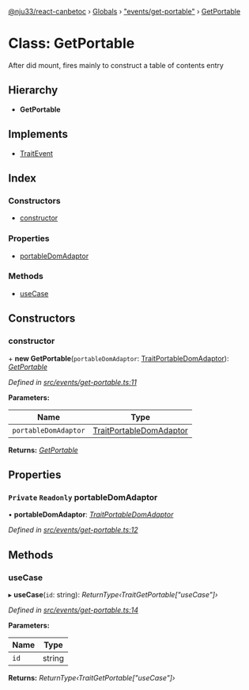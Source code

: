 [@nju33/react-canbetoc](../README.md) › [Globals](../globals.md) › ["events/get-portable"](../modules/_events_get_portable_.md) › [GetPortable](_events_get_portable_.getportable.md)

# Class: GetPortable

After did mount, fires mainly to construct a table of contents entry

## Hierarchy

* **GetPortable**

## Implements

* [TraitEvent](../interfaces/_events_event_.traitevent.md)

## Index

### Constructors

* [constructor](_events_get_portable_.getportable.md#constructor)

### Properties

* [portableDomAdaptor](_events_get_portable_.getportable.md#private-readonly-portabledomadaptor)

### Methods

* [useCase](_events_get_portable_.getportable.md#usecase)

## Constructors

###  constructor

\+ **new GetPortable**(`portableDomAdaptor`: [TraitPortableDomAdaptor](../interfaces/_interface_portable_dom_adaptor_.traitportabledomadaptor.md)): *[GetPortable](_events_get_portable_.getportable.md)*

*Defined in [src/events/get-portable.ts:11](https://github.com/nju33/react-canbetoc/blob/9a57d40/src/events/get-portable.ts#L11)*

**Parameters:**

Name | Type |
------ | ------ |
`portableDomAdaptor` | [TraitPortableDomAdaptor](../interfaces/_interface_portable_dom_adaptor_.traitportabledomadaptor.md) |

**Returns:** *[GetPortable](_events_get_portable_.getportable.md)*

## Properties

### `Private` `Readonly` portableDomAdaptor

• **portableDomAdaptor**: *[TraitPortableDomAdaptor](../interfaces/_interface_portable_dom_adaptor_.traitportabledomadaptor.md)*

*Defined in [src/events/get-portable.ts:12](https://github.com/nju33/react-canbetoc/blob/9a57d40/src/events/get-portable.ts#L12)*

## Methods

###  useCase

▸ **useCase**(`id`: string): *ReturnType‹TraitGetPortable["useCase"]›*

*Defined in [src/events/get-portable.ts:14](https://github.com/nju33/react-canbetoc/blob/9a57d40/src/events/get-portable.ts#L14)*

**Parameters:**

Name | Type |
------ | ------ |
`id` | string |

**Returns:** *ReturnType‹TraitGetPortable["useCase"]›*
